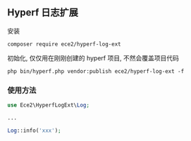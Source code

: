 
## Hyperf 日志扩展

安装

```shell
composer require ece2/hyperf-log-ext
```

初始化, 仅仅用在刚刚创建的 hyperf 项目, 不然会覆盖项目代码

```shell
php bin/hyperf.php vendor:publish ece2/hyperf-log-ext -f
```

### 使用方法

```PHP
use Ece2\HyperfLogExt\Log;

...

Log::info('xxx');
```
